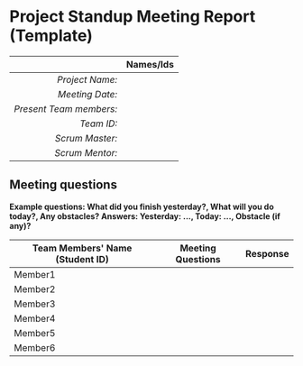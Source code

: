 # Project Standup Meeting Report (Template)

|                          | **Names/Ids**  |
|-------------------------:|:---------------|
| *Project Name:*          |                |
| *Meeting Date:*          |                |
| *Present Team members:*  |                |
| *Team ID:*               |                |
| *Scrum  Master:*         |                |
| *Scrum  Mentor:*         |                |
 
## Meeting questions

**Example questions: What did you finish yesterday?, What will you do today?, Any obstacles?   Answers: Yesterday: ..., Today: ..., Obstacle (if any)?**

| **Team Members' Name (Student ID)** | **Meeting Questions** | **Response**  |
|-------------------------------------|-----------------------|---------------|
| Member1                             |                       |               |
| Member2                             |                       |               |
| Member3                             |                       |               |
| Member4                             |                       |               |
| Member5                             |                       |               |
| Member6                             |                       |               |
